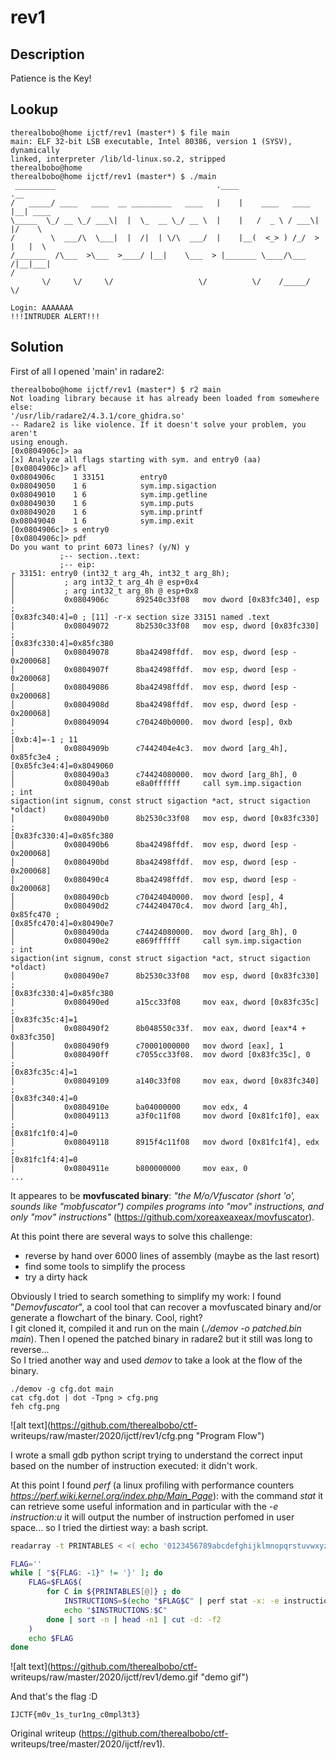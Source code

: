 # rev1  
## Description  
Patience is the Key!

## Lookup  
```  
therealbobo@home ijctf/rev1 (master*) $ file main  
main: ELF 32-bit LSB executable, Intel 80386, version 1 (SYSV), dynamically
linked, interpreter /lib/ld-linux.so.2, stripped  
therealbobo@home  
therealbobo@home ijctf/rev1 (master*) $ ./main  
 _________                                    .____                 .__  
/   _____/ ____   ____  __ _________   ____   |    |    ____   ____ |__| ____    
\_____  \_/ __ \_/ ___\|  |  \_  __ \_/ __ \  |    |   /  _ \ / ___\|  |/    \   
/        \  ___/\  \___|  |  /|  | \/\  ___/  |    |__(  <_> ) /_/  >  |   |  \  
/_______  /\___  >\___  >____/ |__|    \___  > |_______ \____/\___  /|__|___|
/  
       \/     \/     \/                   \/          \/    /_____/         \/ 

Login: AAAAAAA  
!!!INTRUDER ALERT!!!  
```

## Solution  
First of all I opened 'main' in radare2:  
```  
therealbobo@home ijctf/rev1 (master*) $ r2 main  
Not loading library because it has already been loaded from somewhere else:
'/usr/lib/radare2/4.3.1/core_ghidra.so'  
-- Radare2 is like violence. If it doesn't solve your problem, you aren't
using enough.  
[0x0804906c]> aa  
[x] Analyze all flags starting with sym. and entry0 (aa)  
[0x0804906c]> afl  
0x0804906c    1 33151        entry0  
0x08049050    1 6            sym.imp.sigaction  
0x08049010    1 6            sym.imp.getline  
0x08049030    1 6            sym.imp.puts  
0x08049020    1 6            sym.imp.printf  
0x08049040    1 6            sym.imp.exit  
[0x0804906c]> s entry0  
[0x0804906c]> pdf  
Do you want to print 6073 lines? (y/N) y  
           ;-- section..text:  
           ;-- eip:  
┌ 33151: entry0 (int32_t arg_4h, int32_t arg_8h);  
│           ; arg int32_t arg_4h @ esp+0x4  
│           ; arg int32_t arg_8h @ esp+0x8  
│           0x0804906c      892540c33f08   mov dword [0x83fc340], esp  ;
[0x83fc340:4]=0 ; [11] -r-x section size 33151 named .text  
│           0x08049072      8b2530c33f08   mov esp, dword [0x83fc330]  ;
[0x83fc330:4]=0x85fc380  
│           0x08049078      8ba42498ffdf.  mov esp, dword [esp - 0x200068]  
│           0x0804907f      8ba42498ffdf.  mov esp, dword [esp - 0x200068]  
│           0x08049086      8ba42498ffdf.  mov esp, dword [esp - 0x200068]  
│           0x0804908d      8ba42498ffdf.  mov esp, dword [esp - 0x200068]  
│           0x08049094      c704240b0000.  mov dword [esp], 0xb        ;
[0xb:4]=-1 ; 11  
│           0x0804909b      c7442404e4c3.  mov dword [arg_4h], 0x85fc3e4 ;
[0x85fc3e4:4]=0x8049060  
│           0x080490a3      c74424080000.  mov dword [arg_8h], 0  
│           0x080490ab      e8a0ffffff     call sym.imp.sigaction      ; int
sigaction(int signum, const struct sigaction *act, struct sigaction *oldact)  
│           0x080490b0      8b2530c33f08   mov esp, dword [0x83fc330]  ;
[0x83fc330:4]=0x85fc380  
│           0x080490b6      8ba42498ffdf.  mov esp, dword [esp - 0x200068]  
│           0x080490bd      8ba42498ffdf.  mov esp, dword [esp - 0x200068]  
│           0x080490c4      8ba42498ffdf.  mov esp, dword [esp - 0x200068]  
│           0x080490cb      c70424040000.  mov dword [esp], 4  
│           0x080490d2      c744240470c4.  mov dword [arg_4h], 0x85fc470 ;
[0x85fc470:4]=0x80490e7  
│           0x080490da      c74424080000.  mov dword [arg_8h], 0  
│           0x080490e2      e869ffffff     call sym.imp.sigaction      ; int
sigaction(int signum, const struct sigaction *act, struct sigaction *oldact)  
│           0x080490e7      8b2530c33f08   mov esp, dword [0x83fc330]  ;
[0x83fc330:4]=0x85fc380  
│           0x080490ed      a15cc33f08     mov eax, dword [0x83fc35c]  ;
[0x83fc35c:4]=1  
│           0x080490f2      8b048550c33f.  mov eax, dword [eax*4 + 0x83fc350]  
│           0x080490f9      c70001000000   mov dword [eax], 1  
│           0x080490ff      c7055cc33f08.  mov dword [0x83fc35c], 0    ;
[0x83fc35c:4]=1  
│           0x08049109      a140c33f08     mov eax, dword [0x83fc340]  ;
[0x83fc340:4]=0  
│           0x0804910e      ba04000000     mov edx, 4  
│           0x08049113      a3f0c11f08     mov dword [0x81fc1f0], eax  ;
[0x81fc1f0:4]=0  
│           0x08049118      8915f4c11f08   mov dword [0x81fc1f4], edx  ;
[0x81fc1f4:4]=0  
│           0x0804911e      b800000000     mov eax, 0  
...  
```  
It appeares to be **movfuscated binary**: _"the M/o/Vfuscator (short 'o',
sounds like "mobfuscator") compiles programs into "mov" instructions, and only
"mov" instructions"_ (https://github.com/xoreaxeaxeax/movfuscator).

At this point there are several ways to solve this challenge:  
* reverse by hand over 6000 lines of assembly (maybe as the last resort)  
* find some tools to simplify the process  
* try a dirty hack

Obviously I tried to search something to simplify my work: I found
"_Demovfuscator_", a cool tool that can recover a movfuscated binary and/or
generate a flowchart of the binary. Cool, right?  
I git cloned it, compiled it and run on the main (_./demov -o patched.bin
main_). Then I opened the patched binary in radare2 but it still was long to
reverse...  
So I tried another way and used _demov_ to take a look at the flow of the
binary.  
```  
./demov -g cfg.dot main  
cat cfg.dot | dot -Tpng > cfg.png  
feh cfg.png  
```

![alt text](https://github.com/therealbobo/ctf-
writeups/raw/master/2020/ijctf/rev1/cfg.png "Program Flow")

I wrote a small gdb python script trying to understand the correct input based
on the number of instruction executed: it didn't work.

At this point I found _perf_ (a linux profiling with performance counters
_https://perf.wiki.kernel.org/index.php/Main_Page_): with the command _stat_
it can retrieve some useful information and in particular with the _-e
instruction:u_ it will output the number of instruction perfomed in user
space... so I tried the dirtiest way: a bash script.

```bash  
readarray -t PRINTABLES < <( echo '0123456789abcdefghijklmnopqrstuvwxyzABCDEFGHIJKLMNOPQRSTUVWXYZ!"#$%&()+,-./:;<=>?@[\]^_`\{|\}~' |  fold -w1 )

FLAG=''  
while [ "${FLAG: -1}" != '}' ]; do  
	FLAG=$FLAG$(  
		for C in ${PRINTABLES[@]} ; do  
			INSTRUCTIONS=$(echo "$FLAG$C" | perf stat -x: -e instructions:u ./main 2>&1| grep instruction | cut -d: -f1)  
			echo "$INSTRUCTIONS:$C"  
		done | sort -n | head -n1 | cut -d: -f2   
	)  
	echo $FLAG  
done  
```

![alt text](https://github.com/therealbobo/ctf-
writeups/raw/master/2020/ijctf/rev1/demo.gif "demo gif")

And that's the flag :D  
```  
IJCTF{m0v_1s_tur1ng_c0mpl3t3}  
```

Original writeup (https://github.com/therealbobo/ctf-
writeups/tree/master/2020/ijctf/rev1).